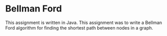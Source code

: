 # Bellman Ford
This assignment is written in Java.
This assignment was to write a Bellman Ford algorithm for finding the shortest path between nodes in a graph.